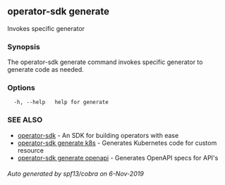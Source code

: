 ## operator-sdk generate

Invokes specific generator

### Synopsis

The operator-sdk generate command invokes specific generator to generate code as needed.

### Options

```
  -h, --help   help for generate
```

### SEE ALSO

* [operator-sdk](operator-sdk.md)	 - An SDK for building operators with ease
* [operator-sdk generate k8s](operator-sdk_generate_k8s.md)	 - Generates Kubernetes code for custom resource
* [operator-sdk generate openapi](operator-sdk_generate_openapi.md)	 - Generates OpenAPI specs for API's

###### Auto generated by spf13/cobra on 6-Nov-2019
